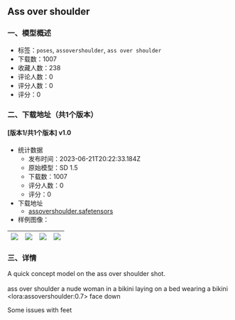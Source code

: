## Ass over shoulder
### 一、模型概述

- 标签：`poses`, `assovershoulder`, `ass over shoulder`
- 下载数：1007
- 收藏人数：238
- 评论人数：0
- 评分人数：0
- 评分：0

### 二、下载地址（共1个版本）

#### [版本1/共1个版本] v1.0

- 统计数据
  - 发布时间：2023-06-21T20:22:33.184Z
  - 原始模型：SD 1.5
  - 下载数：1007
  - 评分人数：0
  - 评分：0
- 下载地址
  - [assovershoulder.safetensors](https://civitai.com/api/download/models/101127)
- 样例图像：

| <img src="https://image.civitai.com/xG1nkqKTMzGDvpLrqFT7WA/23a68169-0977-47f7-8f58-183c773492fa/width=450/1236361.jpeg" /> | <img src="https://image.civitai.com/xG1nkqKTMzGDvpLrqFT7WA/477e4a63-3edd-401c-bcf0-42a94a02240a/width=450/1236362.jpeg" /> | <img src="https://image.civitai.com/xG1nkqKTMzGDvpLrqFT7WA/45b816a3-27ff-4c43-99f4-25c972ae57c3/width=450/1236363.jpeg" /> | <img src="https://image.civitai.com/xG1nkqKTMzGDvpLrqFT7WA/94ec8cf6-0987-4e48-811b-a18983500630/width=450/1236450.jpeg" /> |
| ---- | ---- | ---- | ---- |


### 三、详情
<p>A quick concept model on the ass over shoulder shot. <br /><br /> ass over shoulder a nude woman in a bikini laying on a bed wearing a bikini   &lt;lora:assovershoulder:0.7&gt; face down</p><p></p><p>Some issues with feet</p>